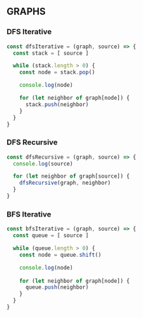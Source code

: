 ## GRAPHS

### DFS Iterative
```javascript
const dfsIterative = (graph, source) => {
  const stack = [ source ]

  while (stack.length > 0) {
    const node = stack.pop()

    console.log(node)

    for (let neighbor of graph[node]) {
      stack.push(neighbor)
    }
  }
}
```

### DFS Recursive
```javascript
const dfsRecursive = (graph, source) => {
  console.log(source)

  for (let neighbor of graph[source]) {
    dfsRecursive(graph, neighbor)
  }
}
```

### BFS Iterative
```javascript
const bfsIterative = (graph, source) => {
  const queue = [ source ]

  while (queue.length > 0) {
    const node = queue.shift()

    console.log(node)
    
    for (let neighbor of graph[node]) {
      queue.push(neighbor)
    }
  }
}
```


### 
```javascript
```

### 
```javascript
```

### 
```javascript
```

### 
```javascript
```